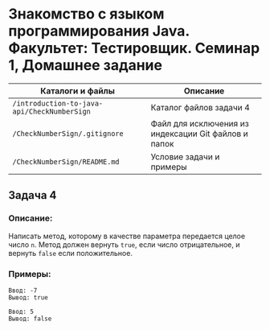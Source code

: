 # Знакомство с языком программирования Java. Факультет: Тестировщик. Семинар 1, Домашнее задание

Каталоги и файлы                            | Описание
--------------------------------------------|-----------------------------------------------------
`/introduction-to-java-api/CheckNumberSign` | Каталог файлов задачи 4
`/CheckNumberSign/.gitignore`               | Файл для исключения из индексации Git файлов и папок
`/CheckNumberSign/README.md`                | Условие задачи и примеры

## Задача 4

### Описание:

Написать метод, которому в качестве параметра передается целое число `n`. Метод должен вернуть `true`, если число отрицательное, и вернуть `false` если положительное.

### Примеры:

```
Ввод: -7
Вывод: true
```
```
Ввод: 5
Вывод: false
```

